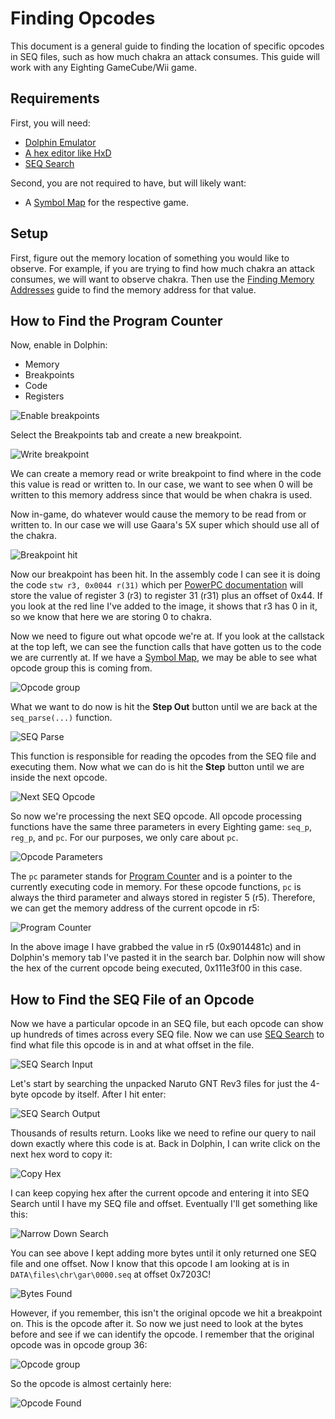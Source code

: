 # Finding Opcodes

This document is a general guide to finding the location of specific opcodes in SEQ files,
such as how much chakra an attack consumes. This guide will work with any Eighting GameCube/Wii game.

## Requirements

First, you will need:

- [Dolphin Emulator](https://dolphin-emu.org/)
- [A hex editor like HxD](https://mh-nexus.de/en/downloads.php?product=HxD20)
- [SEQ Search](https://github.com/NicholasMoser/SEQ-Search/releases)

Second, you are not required to have, but will likely want:

- A [Symbol Map](/general/docs/guides/symbol_maps.md) for the respective game.

## Setup

First, figure out the memory location of something you would like to observe. For example, if you are trying
to find how much chakra an attack consumes, we will want to observe chakra. Then use the
[Finding Memory Addresses](/general/docs/guides/finding_memory.md) guide to find the memory address for that value.

## How to Find the Program Counter

Now, enable in Dolphin:

- Memory
- Breakpoints
- Code
- Registers

![Enable breakpoints](/general/images/mem/enable_breakpoints.png?raw=true "Enable breakpoints")

Select the Breakpoints tab and create a new breakpoint.

![Write breakpoint](/general/images/mem/write_breakpoint.png?raw=true "Write breakpoint")

We can create a memory read or write breakpoint to find where in the code this value is read or written to. In our case, we want to see when 0 will be written to this memory
address since that would be when chakra is used.

Now in-game, do whatever would cause the memory to be read from or written to. In our
case we will use Gaara's 5X super which should use all of the chakra.

![Breakpoint hit](/general/images/seq_search/breakpoint_hit.png?raw=true "Breakpoint hit")

Now our breakpoint has been hit. In the assembly code I can see it is doing the code
`stw r3, 0x0044 r(31)` which per
[PowerPC documentation](https://www.ibm.com/docs/vi/aix/7.1?topic=reference-appendix-f-powerpc-instructions)
will store the value of register 3 (r3) to register 31 (r31) plus an offset of 0x44.
If you look at the red line I've added to the image, it shows that r3 has 0 in it,
so we know that here we are storing 0 to chakra.

Now we need to figure out what opcode we're at. If you look at the callstack at the
top left, we can see the function calls that have gotten us to the code we are currently
at. If we have a [Symbol Map](/general/docs/guides/symbol_maps.md), we may be able
to see what opcode group this is coming from.

![Opcode group](/general/images/seq_search/opcode_group.png?raw=true "Opcode group")

What we want to do now is hit the **Step Out** button until we are back at the
`seq_parse(...)` function.

![SEQ Parse](/general/images/seq_search/seq_parse.png?raw=true "SEQ Parse")

This function is responsible for reading the opcodes from the SEQ file and executing them.
Now what we can do is hit the **Step** button until we are inside the next opcode.

![Next SEQ Opcode](/general/images/seq_search/next_seq_opcode.png?raw=true "Next SEQ Opcode")

So now we're processing the next SEQ opcode. All opcode processing functions
have the same three parameters in every Eighting game: `seq_p`, `reg_p`, and `pc`.
For our purposes, we only care about `pc`.

![Opcode Parameters](/general/images/seq_search/opcode_parameters.PNG?raw=true "Opcode Parameters")

The `pc` parameter stands for [Program Counter](https://en.wikipedia.org/wiki/Program_counter)
and is a pointer to the currently executing code in memory. For these opcode functions,
`pc` is always the third parameter and always stored in register 5 (r5). Therefore, we
can get the memory address of the current opcode in r5:

![Program Counter](/general/images/seq_search/program_counter.png?raw=true "Program Counter")

In the above image I have grabbed the value in r5 (0x9014481c) and in
Dolphin's memory tab I've pasted it in the search bar. Dolphin now will
show the hex of the current opcode being executed, 0x111e3f00 in this case.

## How to Find the SEQ File of an Opcode

Now we have a particular opcode in an SEQ file, but each opcode can show up
hundreds of times across every SEQ file. Now we can use
[SEQ Search](https://github.com/NicholasMoser/SEQ-Search/releases) to find what file
this opcode is in and at what offset in the file.

![SEQ Search Input](/general/images/seq_search/seq_search_input.png?raw=true "SEQ Search Input")

Let's start by searching the unpacked Naruto GNT Rev3 files for just the 4-byte opcode
by itself. After I hit enter:

![SEQ Search Output](/general/images/seq_search/seq_search_output.png?raw=true "SEQ Search Output")

Thousands of results return. Looks like we need to refine our query to nail down exactly
where this code is at. Back in Dolphin, I can write click on the next hex word to copy
it:

![Copy Hex](/general/images/seq_search/copy_hex.png?raw=true "Copy Hex")

I can keep copying hex after the current opcode and entering it into SEQ Search
until I have my SEQ file and offset. Eventually I'll get something like this:

![Narrow Down Search](/general/images/seq_search/narrow_down_search.png?raw=true "Narrow Down Search")

You can see above I kept adding more bytes until it only returned one SEQ file and one offset. Now I know that this opcode I am looking at is in `DATA\files\chr\gar\0000.seq`
at offset 0x7203C!

![Bytes Found](/general/images/seq_search/bytes_found.png?raw=true "Bytes Found")

However, if you remember, this isn't the original opcode we hit a breakpoint on.
This is the opcode after it. So now we just need to look at the bytes before and
see if we can identify the opcode. I remember that the original opcode was in
opcode group 36:

![Opcode group](/general/images/seq_search/opcode_group.png?raw=true "Opcode group")

So the opcode is almost certainly here:

![Opcode Found](/general/images/seq_search/opcode_found.png?raw=true "Opcode Found")
